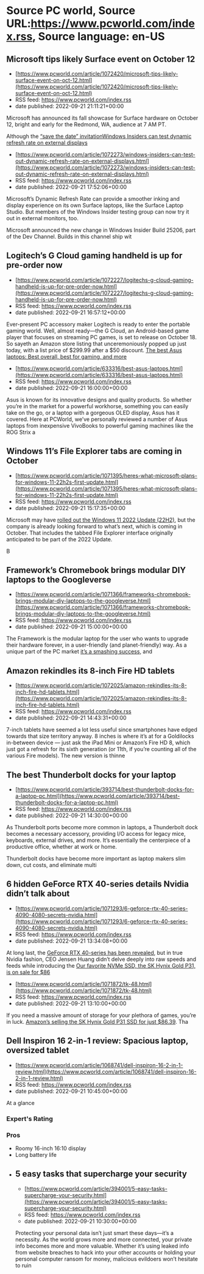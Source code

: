 # Source PC world, Source URL:https://www.pcworld.com/index.rss, Source language: en-US

## Microsoft tips likely Surface event on October 12
 - [https://www.pcworld.com/article/1072420/microsoft-tips-likely-surface-event-on-oct-12.html](https://www.pcworld.com/article/1072420/microsoft-tips-likely-surface-event-on-oct-12.html)
 - RSS feed: https://www.pcworld.com/index.rss
 - date published: 2022-09-21 21:11:21+00:00

<div id="link_wrapped_content">
<section class="wp-block-bigbite-multi-title"><div class="container"></div></section><p>Microsoft has announced its fall showcase for Surface hardware on October 12, bright and early for the Redmond, WA, audience at 7 AM PT.</p>



<p>Although the <a href="https://go.redirectingat.com/?id=111346X1569483&amp;url=https://www.microsoft.com/event?&amp;xcust=2-1-1072420-1-0-0&amp;sref=https://www.pcworld.com/feed" rel="nofollow">&ldquo;save the date&rdquo; invitation</

## Windows Insiders can test dynamic refresh rate on external displays
 - [https://www.pcworld.com/article/1072273/windows-insiders-can-test-out-dynamic-refresh-rate-on-external-displays.html](https://www.pcworld.com/article/1072273/windows-insiders-can-test-out-dynamic-refresh-rate-on-external-displays.html)
 - RSS feed: https://www.pcworld.com/index.rss
 - date published: 2022-09-21 17:52:06+00:00

<div id="link_wrapped_content">
<section class="wp-block-bigbite-multi-title"><div class="container"></div></section><p>Microsoft&rsquo;s Dynamic Refresh Rate can provide a smoother inking and display experience on its own Surface laptops, like the Surface Laptop Studio. But members of the Windows Insider testing group can now try it out in external monitors, too.</p>



<p>Microsoft announced the new change in Windows Insider Build 25206, part of the Dev Channel. Builds in this channel ship wit

## Logitech’s G Cloud gaming handheld is up for pre-order now
 - [https://www.pcworld.com/article/1072227/logitechs-g-cloud-gaming-handheld-is-up-for-pre-order-now.html](https://www.pcworld.com/article/1072227/logitechs-g-cloud-gaming-handheld-is-up-for-pre-order-now.html)
 - RSS feed: https://www.pcworld.com/index.rss
 - date published: 2022-09-21 16:57:12+00:00

<div id="link_wrapped_content">
<section class="wp-block-bigbite-multi-title"><div class="container"></div></section><p>Ever-present PC accessory maker Logitech is ready to enter the portable gaming world. Well, almost ready&mdash;the G Cloud, an Android-based game player that focuses on streaming PC games, is set to release on October 18. So sayeth an Amazon store listing that unceremoniously popped up just today, with a list price of $299.99 after a $50 discount. <a href="https://go.redirectin

## The best Asus laptops: Best overall, best for gaming, and more
 - [https://www.pcworld.com/article/633316/best-asus-laptops.html](https://www.pcworld.com/article/633316/best-asus-laptops.html)
 - RSS feed: https://www.pcworld.com/index.rss
 - date published: 2022-09-21 16:00:00+00:00

<div id="link_wrapped_content">
<section class="wp-block-bigbite-multi-title"><div class="container"></div></section><p>Asus is known for its innovative designs and quality products. So whether you&rsquo;re in the market for a powerful workhorse, something you can easily take on the go, or a laptop with a gorgeous OLED display, Asus has it covered. Here at PCWorld, we&rsquo;ve personally reviewed a number of Asus laptops from inexpensive VivoBooks to powerful gaming machines like the ROG Strix a

## Windows 11’s File Explorer tabs are coming in October
 - [https://www.pcworld.com/article/1071395/heres-what-microsoft-plans-for-windows-11-22h2s-first-update.html](https://www.pcworld.com/article/1071395/heres-what-microsoft-plans-for-windows-11-22h2s-first-update.html)
 - RSS feed: https://www.pcworld.com/index.rss
 - date published: 2022-09-21 15:17:35+00:00

<div id="link_wrapped_content">
<section class="wp-block-bigbite-multi-title"><div class="container"></div></section><p>Microsoft may have <a href="https://www.pcworld.com/article/1068123/windows-11-2022-update-arrives-smart-app-control.html">rolled out the Windows 11 2022 Update (22H2)</a>, but the company is already looking forward to what&rsquo;s next, which is coming in October. That includes the tabbed File Explorer interface originally anticipated to be part of the 2022 Update.</p>



<p>B

## Framework’s Chromebook brings modular DIY laptops to the Googleverse
 - [https://www.pcworld.com/article/1071366/frameworks-chromebook-brings-modular-diy-laptops-to-the-googleverse.html](https://www.pcworld.com/article/1071366/frameworks-chromebook-brings-modular-diy-laptops-to-the-googleverse.html)
 - RSS feed: https://www.pcworld.com/index.rss
 - date published: 2022-09-21 15:00:00+00:00

<div id="link_wrapped_content">
<section class="wp-block-bigbite-multi-title"><div class="container"></div></section><p>The Framework is the modular laptop for the user who wants to upgrade their hardware forever, in a user-friendly (and planet-friendly) way. As a unique part of the PC market <a href="https://www.pcworld.com/article/835070/replacing-the-frameworks-cpu-made-me-a-believer-in-upgradeable-laptops.html" rel="noreferrer noopener" target="_blank">it&rsquo;s a smashing success</a>, and 

## Amazon rekindles its 8-inch Fire HD tablets
 - [https://www.pcworld.com/article/1072025/amazon-rekindles-its-8-inch-fire-hd-tablets.html](https://www.pcworld.com/article/1072025/amazon-rekindles-its-8-inch-fire-hd-tablets.html)
 - RSS feed: https://www.pcworld.com/index.rss
 - date published: 2022-09-21 14:43:31+00:00

<div id="link_wrapped_content">
<section class="wp-block-bigbite-multi-title"><div class="container"></div></section><p>7-inch tablets have seemed a lot less useful since smartphones have edged towards that size territory anyway. 8 inches is where it&rsquo;s at for a Goldilocks in-between device &mdash; just ask the iPad Mini or Amazon&rsquo;s Fire HD 8, which just got a refresh for its sixth generation (or 11th, if you&rsquo;re counting all of the various Fire models). The new version is thinne

## The best Thunderbolt docks for your laptop
 - [https://www.pcworld.com/article/393714/best-thunderbolt-docks-for-a-laptop-pc.html](https://www.pcworld.com/article/393714/best-thunderbolt-docks-for-a-laptop-pc.html)
 - RSS feed: https://www.pcworld.com/index.rss
 - date published: 2022-09-21 14:30:00+00:00

<div id="link_wrapped_content">
<section class="wp-block-bigbite-multi-title"><div class="container"></div></section><p>As Thunderbolt ports become more common in laptops, a Thunderbolt dock becomes a necessary accessory, providing I/O access for legacy mice, keyboards, external drives, and more. It&rsquo;s essentially the centerpiece of a productive office, whether at work or home. </p>



<p>Thunderbolt docks have become more important as laptop makers slim down, cut costs, and eliminate multi

## 6 hidden GeForce RTX 40-series details Nvidia didn’t talk about
 - [https://www.pcworld.com/article/1071293/6-geforce-rtx-40-series-4090-4080-secrets-nvidia.html](https://www.pcworld.com/article/1071293/6-geforce-rtx-40-series-4090-4080-secrets-nvidia.html)
 - RSS feed: https://www.pcworld.com/index.rss
 - date published: 2022-09-21 13:34:08+00:00

<div id="link_wrapped_content">
<section class="wp-block-bigbite-multi-title"><div class="container"></div></section><p>At long last, the <a href="https://www.pcworld.com/article/1071034/nvidia-geforce-rtx-4090-4080-revealed-gtc-project-beyond.html">GeForce RTX 40-series has been revealed</a>, but in true Nvidia fashion, CEO Jensen Huang didn&rsquo;t delve deeply into raw speeds and feeds while introducing the <a href="https://go.redirectingat.com/?id=111346X1569483&amp;url=https://www.nvidia.co

## Our favorite NVMe SSD, the SK Hynix Gold P31, is on sale for $86
 - [https://www.pcworld.com/article/1071872/tk-48.html](https://www.pcworld.com/article/1071872/tk-48.html)
 - RSS feed: https://www.pcworld.com/index.rss
 - date published: 2022-09-21 13:10:00+00:00

<div id="link_wrapped_content">
<section class="wp-block-bigbite-multi-title"><div class="container"></div></section><p>If you need a massive amount of storage for your plethora of games, you&rsquo;re in luck. <a href="https://go.redirectingat.com/?id=111346X1569483&amp;url=https://www.amazon.com/SK-hynix-Gold-PCIe-Internal/dp/B08DKB5LWY?th=1&amp;xcust=2-2-1071872-1-0-0&amp;sref=https://www.pcworld.com/feed" rel="nofollow">Amazon&rsquo;s selling the SK Hynix Gold P31 SSD for just $86.39</a>. Tha

## Dell Inspiron 16 2-in-1 review: Spacious laptop, oversized tablet
 - [https://www.pcworld.com/article/1068741/dell-inspiron-16-2-in-1-review.html](https://www.pcworld.com/article/1068741/dell-inspiron-16-2-in-1-review.html)
 - RSS feed: https://www.pcworld.com/index.rss
 - date published: 2022-09-21 10:45:00+00:00

<div id="link_wrapped_content">
<section class="wp-block-bigbite-multi-title"><div class="container"></div></section><div class="review" id="review-body"><span class="review-title">At a glance</span><h3 class="review-subTitle" id="experts-rating">Expert's Rating</h3><div class="starRating"></div>
<div><div class="review-columns"><div class="review-column"><h3 class="review-subTitle" id="pros">Pros</h3><ul class="pros review-list"><li>Roomy 16-inch 16:10 display</li><li>Long battery life</li><li>

## 5 easy tasks that supercharge your security
 - [https://www.pcworld.com/article/394001/5-easy-tasks-supercharge-your-security.html](https://www.pcworld.com/article/394001/5-easy-tasks-supercharge-your-security.html)
 - RSS feed: https://www.pcworld.com/index.rss
 - date published: 2022-09-21 10:30:00+00:00

<div id="link_wrapped_content">
<section class="wp-block-bigbite-multi-title"><div class="container"></div></section><p>Protecting your personal data isn&rsquo;t just smart these days&mdash;it&rsquo;s a necessity. As the world grows more and more connected, your private info becomes more and more valuable. Whether it&rsquo;s using leaked info from website breaches to hack into your other accounts or holding your personal computer ransom for money, malicious evildoers won&rsquo;t hesitate to ruin
